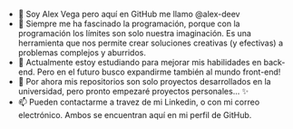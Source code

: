 - 👋 Soy Alex Vega pero aquí en GitHub me llamo @alex-deev
- 👀 Siempre me ha fascinado la programación, porque con la programación los límites son solo nuestra imaginación.
  Es una herramienta que nos permite crear soluciones creativas (y efectivas) a problemas complejos y aburridos.
- 🌱 Actualmente estoy estudiando para mejorar mis habilidades en back-end. Pero en el futuro busco expandirme también al mundo front-end!
- 💞️ Por ahora mis repositorios son solo proyectos desarrollados en la universidad, pero pronto empezaré proyectos personales... ✨
- 📫 Pueden contactarme a travez de mi Linkedin, o con mi correo electrónico. Ambos se encuentran aquí en mi perfil de GitHub.

<!---
alex-deev/alex-deev is a ✨ special ✨ repository because its `README.md` (this file) appears on your GitHub profile.
You can click the Preview link to take a look at your changes.
--->
